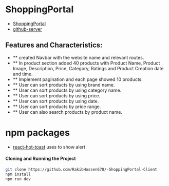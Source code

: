 # ShoppingPortal

- [ShoppingPortal](https://shoppingportal-bbd75.web.app/)
- [github-server](https://github.com/RakibHossen678/ShoppingPortal-Server)

## Features and Characteristics:

- \*\* created Navbar with the website name and relevant routes.
- \*\* In product section added 40 products with Product Name, Product Image, Description, Price, Category, Ratings and Product Creation date and time.
- \*\* Implement pagination and each page showed 10 products.
- \*\* User can sort products by using brand name.
- \*\* User can sort products by using category name.
- \*\* User can sort products by using price.
- \*\* User can sort products by using date.
- \*\* User can sort products by price range.
- \*\* User can also search products by product name.

# npm packages

- [react-hot-toast](https://react-hot-toast.com/) uses to show alert

#### Cloning and Running the Project

```sh
git clone https://github.com/RakibHossen678/-ShoppingPortal-Client
npm install
npm run dev
```
